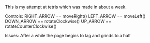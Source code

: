 This is my attempt at tetris which was made in about a week.

Controls:
RIGHT_ARROW == moveRight()
LEFT_ARROW == moveLeft()
DOWN_ARROW == rotateClockwise()
UP_ARROW == rotateCounterClockwise()

Issues:
After a while the page begins to lag and grinds to a halt
